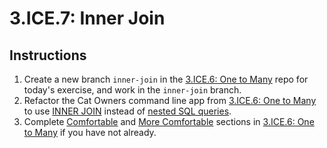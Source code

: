 # 3.ICE.7: Inner Join

## Instructions

1. Create a new branch `inner-join` in the [3.ICE.6: One to Many](3.ice.6-one-to-many.md) repo for today's exercise, and work in the `inner-join` branch.
2. Refactor the Cat Owners command line app from [3.ICE.6: One to Many](3.ice.6-one-to-many.md) to use [INNER JOIN](../3.4-sql-language/3.4.4-inner-join.md) instead of [nested SQL queries](../3.5-sql-applications/3.5.3-nested-sql-queries.md).
3. Complete [Comfortable](3.ice.6-one-to-many.md#comfortable) and [More Comfortable](3.ice.6-one-to-many.md#more-comfortable) sections in [3.ICE.6: One to Many](3.ice.6-one-to-many.md) if you have not already.

